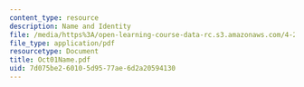 ```yaml
---
content_type: resource
description: Name and Identity
file: /media/https%3A/open-learning-course-data-rc.s3.amazonaws.com/4-285-research-topics-in-architecture-citizen-centered-design-of-open-governance-systems-fall-2002/7d075be260105d9577ae6d2a20594130_Oct01Name.pdf
file_type: application/pdf
resourcetype: Document
title: Oct01Name.pdf
uid: 7d075be2-6010-5d95-77ae-6d2a20594130
---
```

